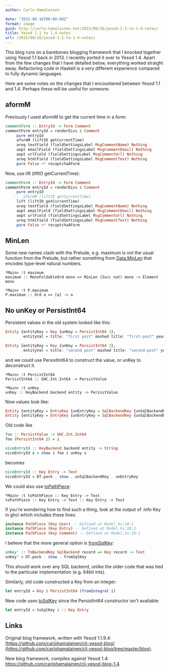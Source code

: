 ```yaml
---
author: Carlo Hamalainen

date: "2015-08-16T00:00:00Z"
format: image
guid: http://carlo-hamalainen.net/2015/08/16/yesod-1-1-to-1-4-notes/
title: Yesod 1.1 to 1.4 notes
url: /2015/08/16/yesod-1-1-to-1-4-notes/
---
```

This blog runs on a barebones blogging framework that I knocked together using Yesod 1.1 back in 2013. I recently ported it over to Yesod 1.4. Apart from the few changes that I have detailed below, everything worked straight away. Refactoring code in Haskell is a very different experience compared to fully dynamic languages.

Here are some notes on the changes that I encountered between Yesod 1.1 and 1.4. Perhaps these will be useful for someone.

## aformM

Previously I used aformM to get the current time in a form:

```haskell
commentForm :: EntryId -> Form Comment
commentForm entryId = renderDivs $ Comment
     pure entryId
     aformM (liftIO getCurrentTime)
     areq textField (fieldSettingsLabel MsgCommentName) Nothing
     aopt emailField (fieldSettingsLabel MsgCommentEmail) Nothing
     aopt urlField (fieldSettingsLabel MsgCommentUrl) Nothing
     areq htmlField (fieldSettingsLabel MsgCommentText) Nothing
     pure False <* recaptchaAForm
```

Now, use lift (liftIO getCurrentTime):

```haskell
commentForm :: EntryId -> Form Comment
commentForm entryId = renderDivs $ Comment
     pure entryId
    --  aformM (liftIO getCurrentTime)
     lift (liftIO getCurrentTime)
     areq textField (fieldSettingsLabel MsgCommentName) Nothing
     aopt emailField (fieldSettingsLabel MsgCommentEmail) Nothing
     aopt urlField (fieldSettingsLabel MsgCommentUrl) Nothing
     areq htmlField (fieldSettingsLabel MsgCommentText) Nothing
     pure False <* recaptchaAForm
```

## MinLen

Some new names clash with the Prelude, e.g. maximum is not the usual function from the Prelude, but rather something from [Data.MinLen](http://hackage.haskell.org/package/mono-traversable-0.9.2.1/docs/Data-MinLen.html) that encodes type-level natural numbers.

```
*Main> :t maximum
maximum :: MonoFoldableOrd mono => MinLen (Succ nat) mono -> Element mono

*Main> :t P.maximum
P.maximum :: Ord a => [a] -> a
```

## No unKey or PersistInt64

Persistent values in the old system looked like this:

```haskell
Entity {entityKey = Key {unKey = PersistInt64 1},
        entityVal = title: "first post" mashed title: "first-post" year: 2015 month: 8 day: 14 content: "Hi there!" visible: False}

Entity {entityKey = Key {unKey = PersistInt64 2},
        entityVal = title: "second post" mashed title: "second-post" year: 2015 month: 8 day: 14 content: "Hi there! Do de dah!" visible: False}
```

and we could use PersistInt64 to construct the value, or unKey to deconstruct it.

```
*Main> :t PersistInt64
PersistInt64 :: GHC.Int.Int64 -> PersistValue

*Main> :t unKey
unKey :: KeyBackend backend entity -> PersistValue
```

Now values look like:

```haskell
Entity {entityKey = EntryKey {unEntryKey = SqlBackendKey {unSqlBackendKey = 1}}, entityVal = "first post"}
Entity {entityKey = EntryKey {unEntryKey = SqlBackendKey {unSqlBackendKey = 2}}, entityVal = "second post"}
```

Old code like

```haskell
foo :: PersistValue -> GHC.Int.Int64
foo (PersistInt64 i) = i

niceEntryId :: KeyBackend backend entity -> String
niceEntryId x = show $ foo $ unKey x
```

becomes

```haskell
niceEntryId :: Key Entry -> Text
niceEntryId = DT.pack . show . unSqlBackendKey . unEntryKey
```

We could also use [toPathPiece](http://hackage.haskell.org/package/path-pieces-0.2.0/docs/Web-PathPieces.html#v:toPathPiece):

```
*Main> :t toPathPiece :: Key Entry -> Text
toPathPiece :: Key Entry -> Text :: Key Entry -> Text
```

If you're wondering how to find such a thing, look at the output of :info Key in ghci which
includes these lines:

```haskell
instance PathPiece (Key User) -- Defined at Model.hs:10:1
instance PathPiece (Key Entry) -- Defined at Model.hs:10:1
instance PathPiece (Key Comment) -- Defined at Model.hs:10:1
```

I believe that the more general option is [fromSqlKey](http://hackage.haskell.org/package/persistent-2.1.6/docs/Database-Persist-Sql.html#v:fromSqlKey):

```haskell
unKey' :: ToBackendKey SqlBackend record => Key record -> Text
unKey' = DT.pack . show . fromSqlKey
```

This should work over any SQL backend, unlike the
older code that was tied to the particular implementation (e.g. 64bit
ints).

Similarly, old code constructed a Key from an integer:

```haskell
let entryId = Key $ PersistInt64 (fromIntegral i)
```

New code uses [toSqlKey](http://hackage.haskell.org/package/persistent-2.1.6/docs/Database-Persist-Sql.html#v:toSqlKey) since the PersistInt64 constructor isn't available:

```haskell
let entryId = toSqlKey i :: Key Entry
```

## Links

Original blog framework, written with Yesod 1.1.9.4: [https://github.com/carlohamalainen/cli-yesod-blog](https://github.com/carlohamalainen/cli-yesod-blog/tree/master/blog).

New blog framework, compiles against Yesod 1.4: <https://github.com/carlohamalainen/cli-yesod-blog-1.4>.
